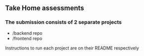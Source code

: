 ## Take Home assessments

### The submission consists of 2 separate projects

- /backend repo
- /frontend repo

Instructions to run each project are on their README respectively

